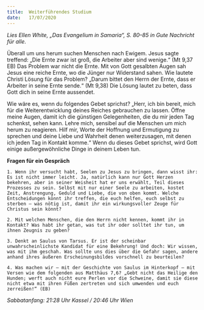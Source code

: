 ```yaml
---
title:  Weiterführendes Studium
date:   17/07/2020
---
```


_Lies Ellen White, „Das Evangelium in Samaria“, S. 80–85 in Gute Nachricht für alle._

Überall um uns herum suchen Menschen nach Ewigem. Jesus sagte treffend: „Die Ernte zwar ist groß, die Arbeiter aber sind wenige.“ (Mt 9,37 EB) Das Problem war nicht die Ernte. Mit von Gott gesalbten Augen sah Jesus eine reiche Ernte, wo die Jünger nur Widerstand sahen. Wie lautete Christi Lösung für das Problem? „Darum bittet den Herrn der Ernte, dass er Arbeiter in seine Ernte sende.“ (Mt 9,38) Die Lösung lautet zu beten, dass Gott dich in seine Ernte aussendet.

Wie wäre es, wenn du folgendes Gebet sprichst? „Herr, ich bin bereit, mich für die Weiterentwicklung deines Reiches gebrauchen zu lassen. Öffne meine Augen, damit ich die günstigen Gelegenheiten, die du mir jeden Tag schenkst, sehen kann. Lehre mich, sensibel auf die Menschen um mich herum zu reagieren. Hilf mir, Worte der Hoffnung und Ermutigung zu sprechen und deine Liebe und Wahrheit denen weiterzusagen, mit denen ich jeden Tag in Kontakt komme.“ Wenn du dieses Gebet sprichst, wird Gott einige außergewöhnliche Dinge in deinem Leben tun.

**Fragen für ein Gespräch**

`1. Wenn ihr versucht habt, Seelen zu Jesus zu bringen, dann wisst ihr: Es ist nicht immer leicht. Ja, natürlich kann nur Gott Herzen bekehren, aber in seiner Weisheit hat er uns erwählt, Teil dieses Prozesses zu sein. Selbst mit nur einer Seele zu arbeiten, kostet Zeit, Anstrengung, Geduld und Liebe, die von oben kommt. Welche Entscheidungen könnt ihr treffen, die euch helfen, euch selbst zu sterben – was nötig ist, damit ihr ein wirkungsvoller Zeuge für Christus sein könnt?`

`2. Mit welchen Menschen, die den Herrn nicht kennen, kommt ihr in Kontakt? Was habt ihr getan, was tut ihr oder solltet ihr tun, um ihnen Zeugnis zu geben?`

`3. Denkt an Saulus von Tarsus. Er ist der scheinbar unwahrscheinlichste Kandidat für eine Bekehrung! Und doch: Wir wissen, was mit ihm geschah. Was sollte uns dies über die Gefahr sagen, andere anhand ihres äußeren Erscheinungsbildes vorschnell zu beurteilen?`

`4. Was machen wir – mit der Geschichte von Saulus im Hinterkopf – mit Versen wie dem folgenden aus Matthäus 7,6? „Gebt nicht das Heilige den Hunden; werft auch nicht eure Perlen vor die Schweine, damit sie diese nicht etwa mit ihren Füßen zertreten und sich umwenden und euch zerreißen!“ (EB)`

_Sabbatanfang: 21:28 Uhr Kassel / 20:46 Uhr Wien_